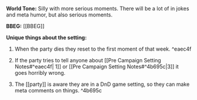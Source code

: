 **World Tone:**  Silly with more serious moments. There will be a lot of in jokes and meta humor, but also serious moments.

**BBEG:** [[BBEG]] 

**Unique things about the setting:** 
1. When the party dies they reset to the first moment of that week. ^eaec4f

2. If the party tries to tell anyone about [[Pre Campaign Setting Notes#^eaec4f| 1]] or [[Pre Campaign Setting Notes#^4b695c|3]] it goes horribly wrong. 
3. The [[party]] is aware they are in a DnD game setting, so they can make meta comments on things. ^4b695c
